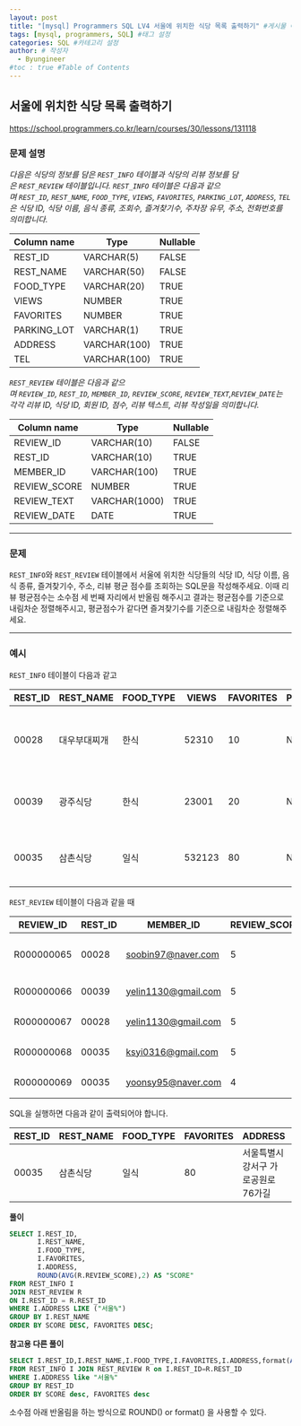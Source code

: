 ```yaml
---
layout: post
title: "[mysql] Programmers SQL LV4 서울에 위치한 식당 목록 출력하기" #게시물 이름
tags: [mysql, programmers, SQL] #태그 설정
categories: SQL #카테고리 설정
author: # 작성자
  - Byungineer
#toc : true #Table of Contents
---
```


## 서울에 위치한 식당 목록 출력하기
<https://school.programmers.co.kr/learn/courses/30/lessons/131118>

### 문제 설명

_다음은 식당의 정보를 담은 `REST_INFO` 테이블과 식당의 리뷰 정보를 담은 `REST_REVIEW` 테이블입니다. `REST_INFO` 테이블은 다음과 같으며 `REST_ID`, `REST_NAME`, `FOOD_TYPE`, `VIEWS`, `FAVORITES`, `PARKING_LOT`, `ADDRESS`, `TEL`은 식당 ID, 식당 이름, 음식 종류, 조회수, 즐겨찾기수, 주차장 유무, 주소, 전화번호를 의미합니다._

| Column name | Type | Nullable |
| --- | --- | --- |
| REST_ID | VARCHAR(5) | FALSE |
| REST_NAME | VARCHAR(50) | FALSE |
| FOOD_TYPE | VARCHAR(20) | TRUE |
| VIEWS | NUMBER | TRUE |
| FAVORITES | NUMBER | TRUE |
| PARKING_LOT | VARCHAR(1) | TRUE |
| ADDRESS | VARCHAR(100) | TRUE |
| TEL | VARCHAR(100) | TRUE |

_`REST_REVIEW` 테이블은 다음과 같으며 `REVIEW_ID`, `REST_ID`, `MEMBER_ID`, `REVIEW_SCORE`, `REVIEW_TEXT`,`REVIEW_DATE`는 각각 리뷰 ID, 식당 ID, 회원 ID, 점수, 리뷰 텍스트, 리뷰 작성일을 의미합니다._

| Column name | Type | Nullable |
| --- | --- | --- |
| REVIEW_ID | VARCHAR(10) | FALSE |
| REST_ID | VARCHAR(10) | TRUE |
| MEMBER_ID | VARCHAR(100) | TRUE |
| REVIEW_SCORE | NUMBER | TRUE |
| REVIEW_TEXT | VARCHAR(1000) | TRUE |
| REVIEW_DATE | DATE | TRUE |

---

### 문제

`REST_INFO`와 `REST_REVIEW` 테이블에서 서울에 위치한 식당들의 식당 ID, 식당 이름, 음식 종류, 즐겨찾기수, 주소, 리뷰 평균 점수를 조회하는 SQL문을 작성해주세요. 이때 리뷰 평균점수는 소수점 세 번째 자리에서 반올림 해주시고 결과는 평균점수를 기준으로 내림차순 정렬해주시고, 평균점수가 같다면 즐겨찾기수를 기준으로 내림차순 정렬해주세요.

---

### 예시

`REST_INFO` 테이블이 다음과 같고

| REST_ID | REST_NAME | FOOD_TYPE | VIEWS | FAVORITES | PARKING_LOT | ADDRESS | TEL |
| --- | --- | --- | --- | --- | --- | --- | --- |
| 00028 | 대우부대찌개 | 한식 | 52310 | 10 | N | 경기도 용인시 처인구 남사읍 처인성로 309 | 031-235-1235 |
| 00039 | 광주식당 | 한식 | 23001 | 20 | N | 경기도 부천시 산업로8번길 60 | 031-235-6423 |
| 00035 | 삼촌식당 | 일식 | 532123 | 80 | N | 서울특별시 강서구 가로공원로76가길 | 02-135-1266 |

`REST_REVIEW` 테이블이 다음과 같을 때

| REVIEW_ID | REST_ID | MEMBER_ID | REVIEW_SCORE | REVIEW_TEXT | REVIEW_DATE |
| --- | --- | --- | --- | --- | --- |
| R000000065 | 00028 | soobin97@naver.com | 5 | 부찌 국물에서 샤브샤브 맛이나고 깔끔 | 2022-04-12 |
| R000000066 | 00039 | yelin1130@gmail.com | 5 | 김치찌개 최곱니다. | 2022-02-12 |
| R000000067 | 00028 | yelin1130@gmail.com | 5 | 햄이 많아서 좋아요 | 2022-02-22 |
| R000000068 | 00035 | ksyi0316@gmail.com | 5 | 숙성회가 끝내줍니다. | 2022-02-15 |
| R000000069 | 00035 | yoonsy95@naver.com | 4 | 비린내가 전혀없어요. | 2022-04-16 |

SQL을 실행하면 다음과 같이 출력되어야 합니다.

| REST_ID | REST_NAME | FOOD_TYPE | FAVORITES | ADDRESS | SCORE |
| --- | --- | --- | --- | --- | --- |
| 00035 | 삼촌식당 | 일식 | 80 | 서울특별시 강서구 가로공원로76가길 | 4.50 |

**풀이**
```SQL
SELECT I.REST_ID,
       I.REST_NAME,
       I.FOOD_TYPE,
       I.FAVORITES,
       I.ADDRESS,
       ROUND(AVG(R.REVIEW_SCORE),2) AS "SCORE"
FROM REST_INFO I
JOIN REST_REVIEW R
ON I.REST_ID = R.REST_ID
WHERE I.ADDRESS LIKE ("서울%")
GROUP BY I.REST_NAME
ORDER BY SCORE DESC, FAVORITES DESC;
```

**참고용 다른 풀이**
```SQL
SELECT I.REST_ID,I.REST_NAME,I.FOOD_TYPE,I.FAVORITES,I.ADDRESS,format(AVG(REVIEW_SCORE),2) as SCORE
FROM REST_INFO I JOIN REST_REVIEW R on I.REST_ID=R.REST_ID
WHERE I.ADDRESS like "서울%"
GROUP BY REST_ID
ORDER BY SCORE desc, FAVORITES desc
```

소수점 아래 반올림을 하는 방식으로 ROUND() or format() 을 사용할 수 있다.